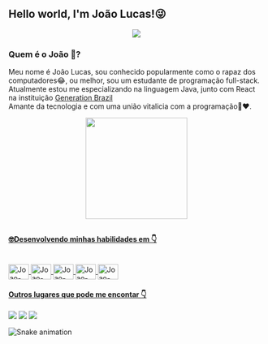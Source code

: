 ## Hello world, I'm João Lucas!😜

<p align="center"> 
    <img src="https://readme-typing-svg.herokuapp.com?color=16A085&size=28&center=true&vCenter=true&lines=Full-Stack+Developer"(https://git.io/typing-svg)>
 </p>
 
 ### Quem é o João 🤔?
 Meu nome é João Lucas, sou conhecido popularmente como o rapaz dos computadores😂, ou melhor, sou um estudante de programação full-stack.
 Atualmente estou me especializando na linguagem Java, junto com React na instituição [Generation Brazil](https://www.linkedin.com/school/generationbrasil/)
 <br>Amante da tecnologia e com uma união vitalicia com a programação💍❤️.
<div align="center">
  <a href="https://github.com/Joaolucas398">
  <img height="200em" src="https://github-readme-stats.vercel.app/api/top-langs/?username=Joaolucas398&layout=compact&langs_count=7&theme=dark"/>
</div>
  
##
 #### 🤓Desenvolvendo minhas habilidades em 👇 
<div style="display: inline_block"><br>
<img align="center" alt="Joao-React" height="30" width="40" src="https://img.shields.io/badge/-React-blue">
<img align="center" alt="Joao-HTML" height="30" width="40" src="https://img.shields.io/badge/-HTML-orange">
<img align="center" alt="Joao-CSS" height="30" width="40" src="https://img.shields.io/badge/-CSS-blue">  
<img align="center" alt="Joao-Java" height="30" width="40" src="https://img.shields.io/badge/-JAVA-black"> 
<img align="center" alt="Joao-Java" height="30" width="40" src="https://img.shields.io/badge/-SQL-blue"> 
</div>
 
  #### Outros lugares que pode me encontar 👇
<div>
<a href="https://www.instagram.com/lucasbreckgm" target="_blank"><img src="https://img.shields.io/badge/-Instagram-%23E4405F?style=for-the-badge&logo=instagram&logoColor=white" target="_blank"></a>
<a href = "mailto:joaolucadesouzapaz1@gmail.com"><img src="https://img.shields.io/badge/-Gmail-%23333?style=for-the-badge&logo=gmail&logoColor=white" target="_blank"></a>
<a href="https://www.linkedin.com/in/jlsouzapaz/" target="_blank"><img src="https://img.shields.io/badge/-LinkedIn-%230077B5?style=for-the-badge&logo=linkedin&logoColor=white" target="_blank"></a> 
 
  ![Snake animation](https://github.com/Joaolucas398/Joaolucas398/blob/output/github-contribution-grid-snake.svg)
   
</div>
